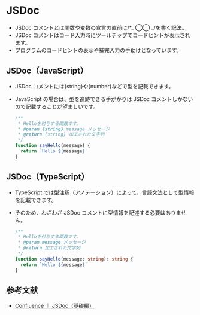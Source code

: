 # JSDoc

- JSDoc コメントとは関数や変数の宣言の直前に/\*_ ◯◯ _/を書く記法。
- JSDoc コメントはコード入力時にツールチップでコードヒントが表示されます。
- プログラムのコードヒントの表示や補完入力の手助けとなっています。

## JSDoc（JavaScript）

- JSDoc コメントには{string}や{number}などで型を記載できます。
- JavaScript の場合は、型を追跡できる手がかりは JSDoc コメントしかないので記載することが望ましいです。

  ```js
  /**
   * Helloを付与する関数です。
   * @param {string} message メッセージ
   * @return {string} 加工された文字列
   */
  function sayHello(message) {
    return `Hello ${message}`
  }
  ```

## JSDoc（TypeScript）

- TypeScript では型注釈（アノテーション）によって、言語文法として型情報を記載できます。
- そのため、わざわざ JSDoc コメントに型情報を記述する必要はありません。

  ```ts
  /**
   * Helloを付与する関数です。
   * @param message メッセージ
   * @return 加工された文字列
   */
  function sayHello(message: string): string {
    return `Hello ${message}`
  }
  ```

## 参考文献

- [Confluence ｜ JSDoc（基礎編）](https://growseedinc.atlassian.net/wiki/spaces/dev/pages/8126642/F133.+JSDoc)
